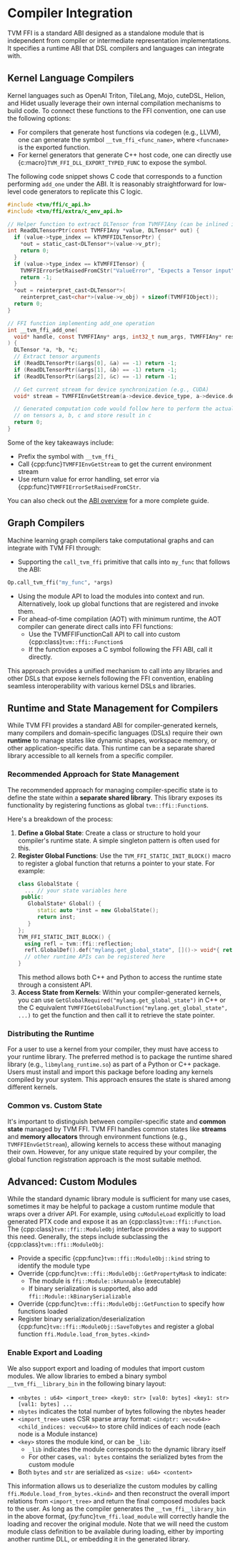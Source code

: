 <!--- Licensed to the Apache Software Foundation (ASF) under one -->
<!--- or more contributor license agreements.  See the NOTICE file -->
<!--- distributed with this work for additional information -->
<!--- regarding copyright ownership.  The ASF licenses this file -->
<!--- to you under the Apache License, Version 2.0 (the -->
<!--- "License"); you may not use this file except in compliance -->
<!--- with the License.  You may obtain a copy of the License at -->

<!---   http://www.apache.org/licenses/LICENSE-2.0 -->

<!--- Unless required by applicable law or agreed to in writing, -->
<!--- software distributed under the License is distributed on an -->
<!--- "AS IS" BASIS, WITHOUT WARRANTIES OR CONDITIONS OF ANY -->
<!--- KIND, either express or implied.  See the License for the -->
<!--- specific language governing permissions and limitations -->
<!--- under the License. -->

# Compiler Integration

TVM FFI is a standard ABI designed as a standalone module
that is independent from compiler or intermediate representation implementations.
It specifies a runtime ABI that DSL compilers and languages can integrate with.

## Kernel Language Compilers

Kernel languages such as OpenAI Triton, TileLang, Mojo, cuteDSL, Helion,
and Hidet usually leverage their own internal compilation mechanisms to
build code. To connect these functions to the FFI convention, one can use the
following options:

- For compilers that generate host functions via codegen (e.g., LLVM), one can
  generate the symbol `__tvm_ffi_<func_name>`, where `<funcname>` is the exported
  function.
- For kernel generators that generate C++ host code, one can directly
  use {c:macro}`TVM_FFI_DLL_EXPORT_TYPED_FUNC` to expose the symbol.

The following code snippet shows C code that corresponds to a
function performing `add_one` under the ABI. It is reasonably straightforward for
low-level code generators to replicate this C logic.

```c
#include <tvm/ffi/c_api.h>
#include <tvm/ffi/extra/c_env_api.h>

// Helper function to extract DLTensor from TVMFFIAny (can be inlined into generated code)
int ReadDLTensorPtr(const TVMFFIAny *value, DLTensor* out) {
  if (value->type_index == kTVMFFIDLTensorPtr) {
    *out = static_cast<DLTensor*>(value->v_ptr);
    return 0;
  }
  if (value->type_index == kTVMFFITensor) {
    TVMFFIErrorSetRaisedFromCStr("ValueError", "Expects a Tensor input");
    return -1;
  }
  *out = reinterpret_cast<DLTensor*>(
    reinterpret_cast<char*>(value->v_obj) + sizeof(TVMFFIObject));
  return 0;
}

// FFI function implementing add_one operation
int __tvm_ffi_add_one(
  void* handle, const TVMFFIAny* args, int32_t num_args, TVMFFIAny* result
) {
  DLTensor *a, *b, *c;
  // Extract tensor arguments
  if (ReadDLTensorPtr(&args[0], &a) == -1) return -1;
  if (ReadDLTensorPtr(&args[1], &b) == -1) return -1;
  if (ReadDLTensorPtr(&args[2], &c) == -1) return -1;

  // Get current stream for device synchronization (e.g., CUDA)
  void* stream = TVMFFIEnvGetStream(a->device.device_type, a->device.device_id);

  // Generated computation code would follow here to perform the actual operation
  // on tensors a, b, c and store result in c
  return 0;
}
```

Some of the key takeaways include:
- Prefix the symbol with `__tvm_ffi_`
- Call {cpp:func}`TVMFFIEnvGetStream` to get the current environment stream
- Use return value for error handling, set error via {cpp:func}`TVMFFIErrorSetRaisedFromCStr`.

You can also check out the [ABI overview](../concepts/abi_overview.md) for a more complete guide.


## Graph Compilers

Machine learning graph compilers take computational graphs and can integrate with TVM FFI through:

- Supporting the `call_tvm_ffi` primitive that calls into `my_func` that follows the ABI:
```python
Op.call_tvm_ffi("my_func", *args)
```
- Using the module API to load the modules into context and run. Alternatively, look up
  global functions that are registered and invoke them.
- For ahead-of-time compilation (AOT) with minimum runtime, the AOT compiler can generate
  direct calls into FFI functions:
  - Use the TVMFFIFunctionCall API to call into custom {cpp:class}`tvm::ffi::Function`s
  - If the function exposes a C symbol following the FFI ABI, call it directly.

This approach provides a unified mechanism to call into any libraries and other DSLs
that expose kernels following the FFI convention, enabling seamless interoperability
with various kernel DSLs and libraries.


## Runtime and State Management for Compilers

While TVM FFI provides a standard ABI for compiler-generated kernels, many compilers and domain-specific languages 
(DSLs) require their own **runtime** to manage states like dynamic shapes, workspace memory, or other 
application-specific data. This runtime can be a separate shared library accessible to all kernels from a specific 
compiler.

### Recommended Approach for State Management

The recommended approach for managing compiler-specific state is to define the state within a **separate shared library**. 
This library exposes its functionality by registering functions as global `tvm::ffi::Function`s.

Here's a breakdown of the process:

1.  **Define a Global State**: Create a class or structure to hold your compiler's runtime state. A simple singleton pattern is often used for this.
2.  **Register Global Functions**: Use the `TVM_FFI_STATIC_INIT_BLOCK()` macro to register a global function that returns a pointer to your state. For example:
    ```c++
    class GlobalState {
      ... // your state variables here
     public:
       GlobalState* Global() {
          static auto *inst = new GlobalState();
          return inst;
       }
    };
    TVM_FFI_STATIC_INIT_BLOCK() {
      using refl = tvm::ffi::reflection;
      refl.GlobalDef().def("mylang.get_global_state", []()-> void*{ return GlobalState::Global()});
      // other runtime APIs can be registered here
    }
    ```
    This method allows both C++ and Python to access the runtime state through a consistent API.
3.  **Access State from Kernels**: Within your compiler-generated kernels, you can use
    `GetGlobalRequired("mylang.get_global_state")` in C++ or the C equivalent
    `TVMFFIGetGlobalFunction("mylang.get_global_state", ...)` to get the function and then call it to retrieve the state 
    pointer.

### Distributing the Runtime

For a user to use a kernel from your compiler, they must have access to your runtime library. The preferred method is to 
package the runtime shared library (e.g., `libmylang_runtime.so`) as part of a Python or C++ package. Users must install 
and import this package before loading any kernels compiled by your system. 
This approach ensures the state is shared among different kernels.

### Common vs. Custom State

It's important to distinguish between compiler-specific state and **common state** managed by TVM FFI. TVM FFI handles 
common states like **streams** and **memory allocators** through environment functions (e.g., `TVMFFIEnvGetStream`), 
allowing kernels to access these without managing their own. However, for any unique state required by your compiler, 
the global function registration approach is the most suitable method.

## Advanced: Custom Modules

While the standard dynamic library module is sufficient for many use cases,
sometimes it may be helpful to package a custom runtime module that wraps over a driver API.
For example, using `cuModuleLoad` explicitly to load generated PTX code and expose it as an {cpp:class}`tvm::ffi::Function`.
The {cpp:class}`tvm::ffi::ModuleObj` interface provides a way to support this need.
Generally, the steps include subclassing the {cpp:class}`tvm::ffi::ModuleObj`:

- Provide a specific {cpp:func}`tvm::ffi::ModuleObj::kind` string to identify the module type
- Override {cpp:func}`tvm::ffi::ModuleObj::GetPropertyMask` to indicate:
  - The module is `ffi::Module::kRunnable` (executable)
  - If binary serialization is supported, also add `ffi::Module::kBinarySerializable`
- Override {cpp:func}`tvm::ffi::ModuleObj::GetFunction` to specify how functions loaded
- Register binary serialization/deserialization {cpp:func}`tvm::ffi::ModuleObj::SaveToBytes` and register a global
  function `ffi.Module.load_from_bytes.<kind>`

### Enable Export and Loading

We also support export and loading of modules that import custom modules.
We allow libraries to embed a binary symbol `__tvm_ffi__library_bin` in the following binary layout:

- `<nbytes : u64> <import_tree> <key0: str> [val0: bytes] <key1: str> [val1: bytes] ...`
- `nbytes` indicates the total number of bytes following the nbytes header
- `<import_tree>` uses CSR sparse array format: `<indptr: vec<u64>> <child_indices: vec<u64>>`
  to store child indices of each node (each node is a Module instance)
- `<key>` stores the module kind, or can be `_lib`:
  - `_lib` indicates the module corresponds to the dynamic library itself
  - For other cases, `val: bytes` contains the serialized bytes from the custom module
- Both `bytes` and `str` are serialized as `<size: u64> <content>`

This information allows us to deserialize the custom modules by calling `ffi.Module.load_from_bytes.<kind>` and then reconstruct
the overall import relations from `<import_tree>` and return the final composed modules back to the user.
As long as the compiler generates the `__tvm_ffi__library_bin` in the above format, {py:func}`tvm_ffi.load_module` will correctly
handle the loading and recover the original module. Note that we will need the custom module class definition to be available
during loading, either by importing another runtime DLL, or embedding it in the generated library.

